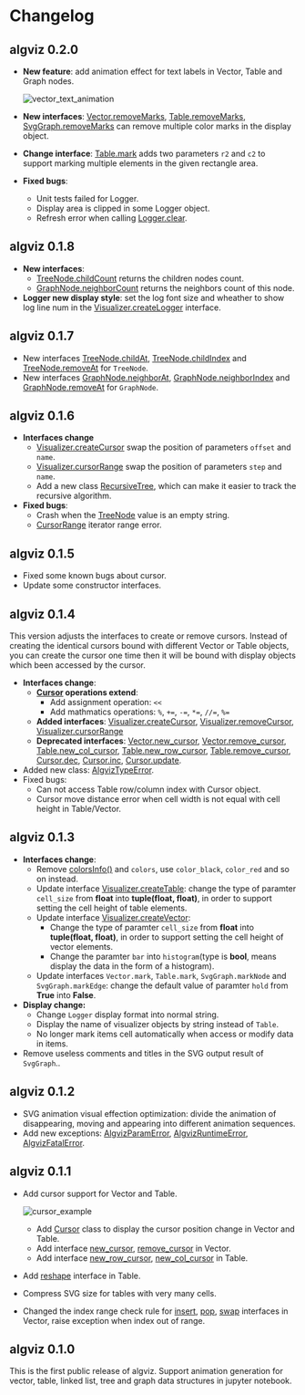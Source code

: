 # Changelog

## algviz 0.2.0

+ **New feature**: add animation effect for text labels in Vector, Table and Graph nodes.

    ![vector_text_animation](https://cdn.jsdelivr.net/gh/zjl9959/algviz@main/docs/animation_images/vector_text_animation.svg)

+ **New interfaces**: [Vector.removeMarks](https://algviz.readthedocs.io/en/0.2.0/api.html#algviz.vector.Vector.removeMarks), [Table.removeMarks](https://algviz.readthedocs.io/en/0.2.0/api.html#algviz.table.Table.removeMarks), [SvgGraph.removeMarks](https://algviz.readthedocs.io/en/0.2.0/api.html#algviz.svg_graph.SvgGraph.removeMarks) can remove multiple color marks in the display object.
+ **Change interface**: [Table.mark](https://algviz.readthedocs.io/en/0.2.0/api.html#algviz.table.Table.mark) adds two parameters `r2` and `c2` to support marking multiple elements in the given rectangle area.
+ **Fixed bugs**:
    + Unit tests failed for Logger.
    + Display area is clipped in some Logger object.
    + Refresh error when calling [Logger.clear](https://algviz.readthedocs.io/en/0.2.0/api.html#algviz.logger.Logger.clear).

## algviz 0.1.8

+ **New interfaces**:
    + [TreeNode.childCount](https://algviz.readthedocs.io/en/0.1.8/api.html#algviz.tree.TreeNode.childCount) returns the children nodes count. 
    + [GraphNode.neighborCount](https://algviz.readthedocs.io/en/0.1.8/api.html#algviz.graph.GraphNode.neighborCount) returns the neighbors count of this node.
+ **Logger new display style**: set the log font size and wheather to show log line num in the [Visualizer.createLogger](https://algviz.readthedocs.io/en/0.1.8/api.html#algviz.visual.Visualizer.createLogger) interface.

## algviz 0.1.7

+ New interfaces [TreeNode.childAt](https://algviz.readthedocs.io/en/0.1.7/api.html#algviz.tree.TreeNode.childAt),
[TreeNode.childIndex](https://algviz.readthedocs.io/en/0.1.7/api.html#algviz.tree.TreeNode.childIndex) and 
[TreeNode.removeAt](https://algviz.readthedocs.io/en/0.1.7/api.html#algviz.tree.TreeNode.removeAt) for `TreeNode`.
+ New interfaces [GraphNode.neighborAt](https://algviz.readthedocs.io/en/0.1.7/api.html#algviz.graph.GraphNode.neighborAt),
[GraphNode.neighborIndex](https://algviz.readthedocs.io/en/0.1.7/api.html#algviz.graph.GraphNode.neighborIndex) and 
[GraphNode.removeAt](https://algviz.readthedocs.io/en/0.1.7/api.html#algviz.graph.GraphNode.removeAt) for `GraphNode`.

## algviz 0.1.6

+ **Interfaces change**
    + [Visualizer.createCursor](https://algviz.readthedocs.io/en/0.1.6/api.html#algviz.visual.Visualizer.createCursor) swap the position of parameters `offset` and `name`.
    + [Visualizer.cursorRange](https://algviz.readthedocs.io/en/0.1.6/api.html#algviz.visual.Visualizer.cursorRange) swap the position of parameters `step` and `name`.
    + Add a new class [RecursiveTree](https://algviz.readthedocs.io/en/0.1.6/api.html#algviz.tree.RecursiveTree), which can make it easier to track the recursive algorithm.
+ **Fixed bugs**:
    + Crash when the [TreeNode](https://algviz.readthedocs.io/en/0.1.6/api.html#algviz.tree.TreeNode) value is an empty string.
    + [CursorRange](https://algviz.readthedocs.io/en/0.1.6/api.html/#algviz.Visualizer.cursorRange) iterator range error.

## algviz 0.1.5

+ Fixed some known bugs about cursor.
+ Update some constructor interfaces.

## algviz 0.1.4

This version adjusts the interfaces to create or remove cursors.
Instead of creating the identical cursors bound with different Vector or Table objects,
you can create the cursor one time then it will be bound with display objects which been accessed by the cursor.

+ **Interfaces change**:
    + **[Cursor](https://algviz.readthedocs.io/en/0.1.4/api.html#algviz.cursor.Cursor) operations extend**:
        + Add assignment operation: `<<`
        + Add mathmatics operations: `%`, `+=`, `-=`, `*=`, `//=`, `%=`
    + **Added interfaces**: [Visualizer.createCursor](https://algviz.readthedocs.io/en/0.1.4/api.html#algviz.visual.Visualizer.createCursor), [Visualizer.removeCursor](https://algviz.readthedocs.io/en/0.1.4/api.html#algviz.visual.Visualizer.removeCursor), [Visualizer.cursorRange](https://algviz.readthedocs.io/en/0.1.4/api.html#algviz.visual.Visualizer.cursorRange)
    + **Deprecated interfaces**: [Vector.new_cursor](https://algviz.readthedocs.io/en/0.1.3/api.html#algviz.vector.Vector.new_cursor), [Vector.remove_cursor](https://algviz.readthedocs.io/en/0.1.3/api.html#algviz.vector.Vector.remove_cursor), [Table.new_col_cursor](https://algviz.readthedocs.io/en/0.1.3/api.html#algviz.table.Table.new_col_cursor), [Table.new_row_cursor](https://algviz.readthedocs.io/en/0.1.3/api.html#algviz.table.Table.new_row_cursor), [Table.remove_cursor](https://algviz.readthedocs.io/en/0.1.3/api.html#algviz.table.Table.remove_cursor), [Cursor.dec](https://algviz.readthedocs.io/en/0.1.3/api.html#algviz.cursor.Cursor.dec), [Cursor.inc](https://algviz.readthedocs.io/en/0.1.3/api.html#algviz.cursor.Cursor.inc), [Cursor.update](https://algviz.readthedocs.io/en/0.1.3/api.html#algviz.cursor.Cursor.update).
+ Added new class: [AlgvizTypeError](https://algviz.readthedocs.io/en/0.1.4/api.html#algviz.utility.AlgvizTypeError).
+ Fixed bugs:
    + Can not access Table row/column index with Cursor object.
    + Cursor move distance error when cell width is not equal with cell height in Table/Vector.

## algviz 0.1.3

+ **Interfaces change**:
    + Remove [colorsInfo()](https://algviz.readthedocs.io/en/0.1.1/api.html#algviz.colorsInfo) and `colors`, use `color_black`, `color_red` and so on instead.
    + Update interface [Visualizer.createTable](https://algviz.readthedocs.io/en/latest/api.html#algviz.visual.Visualizer.createTable): change the type of paramter `cell_size` from **float** into **tuple(float, float)**, in order to support setting the cell height of table elements.
    + Update interface [Visualizer.createVector](https://algviz.readthedocs.io/en/latest/api.html#algviz.visual.Visualizer.createVector):
        + Change the type of paramter `cell_size` from **float** into **tuple(float, float)**, in order to support setting the cell height of vector elements.
        + Change the paramter `bar` into `histogram`(type is **bool**, means display the data in the form of a histogram).
    + Update interfaces `Vector.mark`, `Table.mark`, `SvgGraph.markNode` and `SvgGraph.markEdge`: change the default value of paramter `hold` from **True** into **False**.
+ **Display change:**
    + Change `Logger` display format into normal string.
    + Display the name of visualizer objects by string instead of `Table`.
    + No longer mark items cell automatically when access or modify data in items.
+ Remove useless comments and titles in the SVG output result of `SvgGraph`..

## algviz 0.1.2

+ SVG animation visual effection optimization: divide the animation of disappearing, moving and appearing into different animation sequences.
+ Add new exceptions: [AlgvizParamError](https://algviz.readthedocs.io/en/latest/api.html#algviz.AlgvizParamError), [AlgvizRuntimeError](https://algviz.readthedocs.io/en/latest/api.html#algviz.AlgvizRuntimeError), [AlgvizFatalError](https://algviz.readthedocs.io/en/latest/api.html#algviz.AlgvizFatalError).

## algviz 0.1.1

+ Add cursor support for Vector and Table.

    ![cursor_example](https://cdn.jsdelivr.net/gh/zjl9959/algviz@main/docs/animation_images/vector_cursor_example.svg)

    + Add [Cursor](https://algviz.readthedocs.io/en/0.1.1/api.html#algviz.cursor.Cursor) class to display the cursor position change in Vector and Table.
    + Add interface [new_cursor](https://algviz.readthedocs.io/en/0.1.1/api.html#algviz.vector.Vector.new_cursor), [remove_cursor](https://algviz.readthedocs.io/en/0.1.1/api.html#algviz.vector.Vector.remove_cursor) in Vector.
    + Add interface [new_row_cursor](https://algviz.readthedocs.io/en/0.1.1/api.html#algviz.table.Table.new_col_cursor), [new_col_cursor](https://algviz.readthedocs.io/en/0.1.1/api.html#algviz.table.Table.new_row_cursor) in Table.
+ Add [reshape](https://algviz.readthedocs.io/en/0.1.1/api.html#algviz.table.Table.reshape) interface in Table.
+ Compress SVG size for tables with very many cells.
+ Changed the index range check rule for [insert](https://algviz.readthedocs.io/en/0.1.1/api.html#algviz.vector.Vector.insert), [pop](https://algviz.readthedocs.io/en/0.1.1/api.html#algviz.vector.Vector.pop), [swap](https://algviz.readthedocs.io/en/0.1.1/api.html#algviz.vector.Vector.swap) interfaces in Vector, raise exception when index out of range.

## algviz 0.1.0

This is the first public release of algviz. Support animation generation for vector, table, linked list, tree and graph data structures in jupyter notebook.
